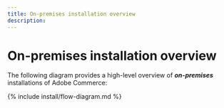 ```yaml
---
title: On-premises installation overview
description:
---
```


# On-premises installation overview

The following diagram provides a high-level overview of _**on-premises**_ installations of Adobe Commerce:

{% include install/flow-diagram.md %}
